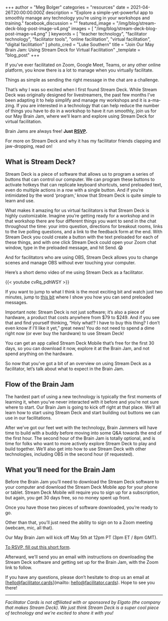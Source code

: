 +++
author = "Meg Bolger"
categories = "resources"
date = 2021-04-26T20:00:00.000Z
description = "Explore a simple-yet-powerful app to smoothly manage any technology you’re using in your workshops and training."
facebook_discussion = ""
featured_image = "/img/blog/stream-deck-blog-post-image-v4.png"
images = [ "/img/blog/stream-deck-blog-post-image-v4.png" ]
keywords = [
  "teacher technology",
  "facilitator technology",
  "facilitator tools",
  "online facilitation",
  "virtual facilitation",
  "digital facilitation"
]
photo_cred = "Luke Southern"
title = "Join Our May Brain Jam: Using Stream Deck for Virtual Facilitation"
_template = "blog_post"
+++

If you’ve ever facilitated on Zoom, Google Meet, Teams, or any other online platform, you know there is a lot to manage when you virtually facilitate.

Things as simple as sending the right message in the chat are a challenge.

That’s why I was so excited when I first found Stream Deck. While Stream Deck was originally designed for livestreamers, the past few months I’ve been adapting it to help simplify and manage my workshops and it is a-ma-zing. If you are interested in a technology that can help reduce the number of things you have to do in a workshop to have it run smoothly, join us for our May Brain Jam, where we’ll learn and explore using Stream Deck for virtual facilitation.

Brain Jams are always free! **Just** [**RSVP**](https://airtable.com/shryTZVY7ieydXSAy)**.**

For more on Stream Deck and why it has my facilitator friends clapping and jaw-dropping, read on!

## What is Stream Deck?

Stream Deck is a piece of software that allows us to program a series of buttons that can control our computer. We can program these buttons to activate hotkeys that can replicate keyboard shortcuts, send preloaded text, even do multiple actions in a row with a single button. And if you’re intimidated by the word ‘program,’ know that Stream Deck is quite simple to learn and use.

What makes it amazing for us virtual facilitators is that Stream Deck is highly customizable. Imagine you’re getting ready for a workshop and in that workshop there are four different things you want to send in the chat throughout the time: your intro question, directions for breakout rooms, links to the live polling questions, and a link to the feedback form at the end. With Stream Deck you could create a button with the text preloaded for each of these things, and with one click Stream Deck could open your Zoom chat window, type in the preloaded message, and hit Send. 😱

And for facilitators who are using OBS, Stream Deck allows you to change scenes and manage OBS without ever touching your computer.

Here’s a short demo video of me using Stream Deck as a facilitator.

{{< youtube cvRq_pdhWSY >}}

If you want to jump to what I think is the most exciting bit and watch just two minutes, jump to [this bit](https://youtu.be/cvRq_pdhWSY?t=306) where I show you how you can send preloaded messages.

Important note: Stream Deck is not just software; it’s also a piece of hardware, a product that costs anywhere from $79 to $249. And if you see that and find yourself thinking, “Holy what!? I have to buy this thing? I don’t even know if I’ll like it yet,” great news! You do not need to spend a dime right now (or ever buy the hardware) to use Stream Deck!

You can get an app called Stream Deck Mobile that’s free for the first 30 days, so you can download it now, explore it at the Brain Jam, and not spend anything on the hardware.

So now that you’ve got a bit of an overview on using Stream Deck as a facilitator, let’s talk about what to expect in the Brain Jam.

## Flow of the Brain Jam

The hardest part of using a new technology is typically the first moments of learning it, when you’ve never interacted with it before and you’re not sure where to start. Our Brain Jam is going to kick off right at that place. We’ll all learn how to start using Stream Deck and start building out buttons we can use in our facilitations.

After we've got our feet wet with the technology, Brain Jammers will have time to build with a buddy before moving into some Q&A towards the end of the first hour. The second hour of the Brain Jam is totally optional, and is time for folks who want to more actively explore Stream Deck to play and build together. We’ll also get into how to use Stream Deck with other technologies, including OBS in the second hour (if requested).

## What you’ll need for the Brain Jam

Before the Brain Jam you’ll need to download the Stream Deck software to your computer and download the Stream Deck Mobile app for your phone or tablet. Stream Deck Mobile will require you to sign up for a subscription, but again, you get 30 days free, so no money spent up front.

Once you have those two pieces of software downloaded, you’re ready to go.

Other than that, you’ll just need the ability to sign on to a Zoom meeting (webcam, mic, all that).

Our May Brain Jam will kick off May 5th at 12pm PT (3pm ET / 8pm GMT).

[To RSVP, fill out this short form](https://airtable.com/shryTZVY7ieydXSAy).

Afterward, we'll send you an email with instructions on downloading the Stream Deck software and getting set up for the Brain Jam, with the Zoom link to follow.

If you have any questions, please don’t hesitate to drop us an email at [hello@facilitator.cards](mailto: hello@facilitator.cards). Hope to see you there!

***

_Facilitator Cards is not affiliated with or sponsored by Elgato (the company that makes Stream Deck). We just think Stream Deck is a super cool piece of technology and we’re excited to share it with you!_
